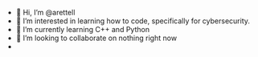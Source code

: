 - 👋 Hi, I’m @arettell
- 👀 I’m interested in learning how to code, specifically for cybersecurity.
- 🌱 I’m currently learning C++ and Python
- 💞️ I’m looking to collaborate on nothing right now
-

<!---
arettell/arettell is a ✨ special ✨ repository because its `README.md` (this file) appears on your GitHub profile.
You can click the Preview link to take a look at your changes.
--->
